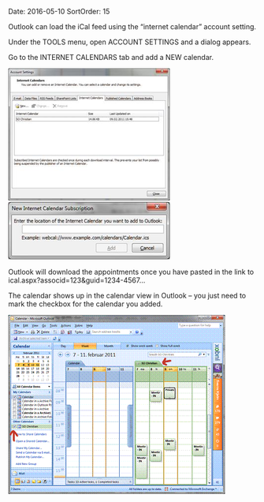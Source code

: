 Date: 2016-05-10
SortOrder: 15

Outlook can load the iCal feed using the “internet calendar” account setting.

Under the TOOLS menu, open ACCOUNT SETTINGS and a dialog appears.

Go to the INTERNET CALENDARS tab and add a NEW calendar.

<img src="../SuperOffice%20iCal_files/image004.jpg" width="328" height="268" />

<img src="../SuperOffice%20iCal_files/image005.jpg" width="328" height="116" />

Outlook will download the appointments once you have pasted in the link to  ical.aspx?associd=123&guid=1234-4567… 

The calendar shows up in the calendar view in Outlook – you just need to mark the checkbox for the calendar you added.

<img src="../SuperOffice%20iCal_files/image006.gif" width="441" height="364" />
